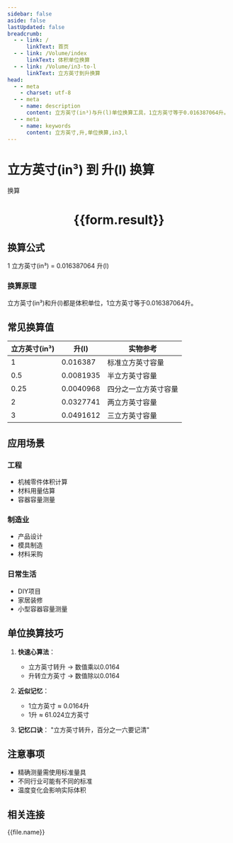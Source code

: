 ```yaml
---
sidebar: false
aside: false
lastUpdated: false
breadcrumb:
  - - link: /
      linkText: 首页
  - - link: /Volume/index
      linkText: 体积单位换算
  - - link: /Volume/in3-to-l
      linkText: 立方英寸到升换算
head:
  - - meta
    - charset: utf-8
  - - meta
    - name: description
      content: 立方英寸(in³)与升(l)单位换算工具，1立方英寸等于0.016387064升。
  - - meta
    - name: keywords
      content: 立方英寸,升,单位换算,in3,l
---
```


# 立方英寸(in³) 到 升(l) 换算

<script setup>
import { onMounted, reactive, inject ,ref  } from 'vue'
import { NButton,NForm ,NFormItem,NInput,NInputNumber,NSelect,NCard,useMessage ,NGrid ,NGi } from 'naive-ui'
import { defineClientComponent } from 'vitepress'
import { Volume } from '../../files';

const convert = inject('convert')
const formRef = ref(null);
const rules = {
  number:{
    required: true,
    type: 'number',
    trigger: "blur"
  }
}
const form = reactive({
  number:null,
  result:'',
  title:'立方英寸(in³)到升(l)换算'
})

const convertHandler = (e) => {
  e.preventDefault();
  formRef.value?.validate((errors)=>{
    if (!errors) {
      form.result = `${form.number} in³ = ${convert(form.number).from('in3').to('l')} l`
    }
  })
}
</script>

<n-form size="large" :model="form" ref='formRef' :rules="rules">
  <n-form-item label="数值" path="number">
    <n-input-number size="large" style="width:100%" :min="0" v-model:value="form.number" placeholder="请输入立方英寸数值" />
  </n-form-item>
  <n-form-item>
    <n-button type="info" style="width:100%" @click="convertHandler">换算</n-button>
  </n-form-item>
</n-form>
<n-card embedded :bordered="false" hoverable>
  <div style="text-align:center">
    <h1>{{form.result}}</h1>
  </div>
</n-card>

## 换算公式
1 立方英寸(in³) = 0.016387064 升(l)

### 换算原理
立方英寸(in³)和升(l)都是体积单位，1立方英寸等于0.016387064升。

## 常见换算值
| 立方英寸(in³) | 升(l)      | 实物参考                 |
|--------------|-----------|--------------------------|
| 1            | 0.016387  | 标准立方英寸容量          |
| 0.5          | 0.0081935 | 半立方英寸容量            |
| 0.25         | 0.0040968 | 四分之一立方英寸容量      |
| 2            | 0.0327741 | 两立方英寸容量            |
| 3            | 0.0491612 | 三立方英寸容量            |

## 应用场景
### 工程
- 机械零件体积计算
- 材料用量估算
- 容器容量测量

### 制造业
- 产品设计
- 模具制造
- 材料采购

### 日常生活
- DIY项目
- 家居装修
- 小型容器容量测量

## 单位换算技巧
1. **快速心算法**：
   - 立方英寸转升 → 数值乘以0.0164
   - 升转立方英寸 → 数值除以0.0164

2. **近似记忆**：
   - 1立方英寸 ≈ 0.0164升
   - 1升 ≈ 61.024立方英寸

3. **记忆口诀**：
   "立方英寸转升，百分之一六要记清"

## 注意事项
- 精确测量需使用标准量具
- 不同行业可能有不同的标准
- 温度变化会影响实际体积

## 相关连接
<n-grid x-gap="12" :cols="2">
  <n-gi v-for="(file, index) in Volume" :key="index">
    <n-button
      text
      tag="a"
      :href="file.path"
      type="info"
    >
      {{file.name}}
    </n-button>
  </n-gi>
</n-grid>